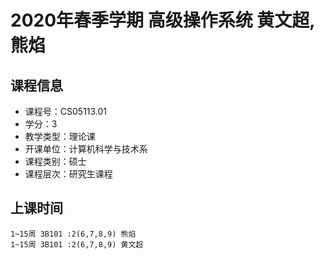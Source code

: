 # 2020年春季学期 高级操作系统 黄文超, 熊焰






## 课程信息

- 课程号：CS05113.01
- 学分：3
- 教学类型：理论课
- 开课单位：计算机科学与技术系
- 课程类别：硕士
- 课程层次：研究生课程

## 上课时间

```
1~15周 3B101 :2(6,7,8,9) 熊焰
1~15周 3B101 :2(6,7,8,9) 黄文超
```

